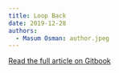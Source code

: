 ```yaml
---
title: Loop Back
date: 2019-12-28
authors:
  - Masum Osman: author.jpeg
---
```


[Read the full article on Gitbook](https://masum-osman.gitbook.io/system-drawing/loop-back)
